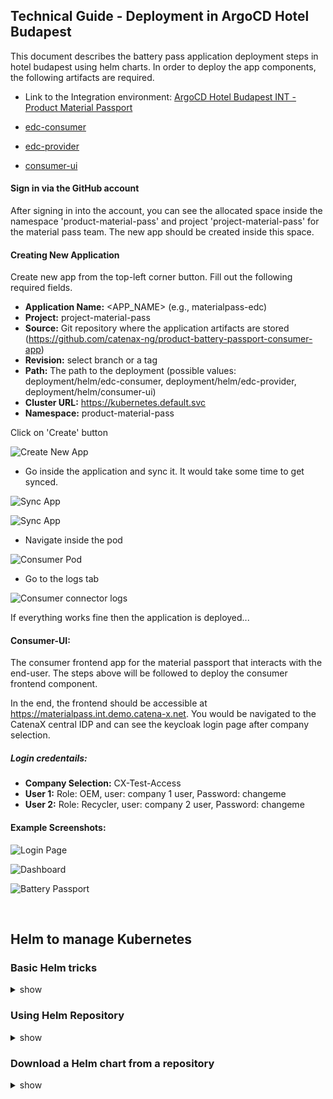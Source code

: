 ## Technical Guide - Deployment in ArgoCD Hotel Budapest

This document describes the battery pass application deployment steps in hotel budapest using helm charts. In order to deploy the app components, the following artifacts are required. 

- Link to the Integration environment: [ArgoCD Hotel Budapest INT - Product Material Passport](https://argo.int.demo.catena-x.net)

- [edc-consumer](https://github.com/catenax-ng/product-battery-passport-consumer-app/tree/main/deployment/helm/edc-consumer)

- [edc-provider](https://github.com/catenax-ng/product-battery-passport-consumer-app/tree/main/deployment/helm/edc-provider)

- [consumer-ui](https://github.com/catenax-ng/product-battery-passport-consumer-app/tree/main/deployment/helm/consumer-ui)


#### Sign in via the GitHub account

After signing in into the account, you can see the allocated space inside the namespace 'product-material-pass' and project 'project-material-pass' for the material pass team. The new app should be created inside this space.

#### Creating New Application

Create new app from the top-left corner button.
Fill out the following required fields.
- **Application Name:** <APP_NAME> (e.g., materialpass-edc)
- **Project:** project-material-pass
- **Source:** Git repository where the application artifacts are stored (https://github.com/catenax-ng/product-battery-passport-consumer-app)
- **Revision:** select branch or a tag
- **Path:** The path to the deployment (possible values: deployment/helm/edc-consumer, deployment/helm/edc-provider, deployment/helm/consumer-ui)
- **Cluster URL:** https://kubernetes.default.svc
- **Namespace:** product-material-pass

Click on 'Create' button

![Create New App](https://raw.githubusercontent.com/catenax-ng/product-battery-passport-consumer-app/feature/cmp-266/deployment/images/create_application.png)

- Go inside the application and sync it. It would take some time to get synced.

![Sync App](https://raw.githubusercontent.com/catenax-ng/product-battery-passport-consumer-app/feature/cmp-266/deployment/images/app_sync.png)

![Sync App](https://raw.githubusercontent.com/catenax-ng/product-battery-passport-consumer-app/feature/cmp-266/deployment/images/pod_sync.png)

- Navigate inside the pod

![Consumer Pod](https://raw.githubusercontent.com/catenax-ng/product-battery-passport-consumer-app/feature/cmp-266/deployment/images/consumer-ui_pod.png)
- Go to the logs tab

![Consumer connector logs](https://raw.githubusercontent.com/catenax-ng/product-battery-passport-consumer-app/feature/cmp-266/deployment/images/logs.png)

If everything works fine then the application is deployed...

#### Consumer-UI:

The consumer frontend app for the material passport that interacts with the end-user. The steps above will be followed to deploy the consumer frontend component.

In the end, the frontend should be accessible at https://materialpass.int.demo.catena-x.net. You would be navigated to the CatenaX central IDP and can see the keycloak login page after company selection.

##### Login credentails:
- **Company Selection:** CX-Test-Access
- **User 1:** Role: OEM, user: company 1 user, Password: changeme
- **User 2:** Role: Recycler, user: company 2 user, Password: changeme

#### Example Screenshots:

![Login Page](https://raw.githubusercontent.com/catenax-ng/product-battery-passport-consumer-app/feature/cmp-266/deployment/images/cx_login_page.png)

![Dashboard](https://raw.githubusercontent.com/catenax-ng/product-battery-passport-consumer-app/feature/cmp-266/deployment/images/batterypass_dashboard.png)

![Battery Passport](https://raw.githubusercontent.com/catenax-ng/product-battery-passport-consumer-app/feature/cmp-266/deployment/images/battery_passport_data.png)

<br />

## Helm to manage Kubernetes

### Basic Helm tricks

<details><summary>show</summary>
<p>

```bash
# Creating basic helm chart
helm create <CHART_NAME>

# Building chart dependencies
 helm dependency build <SOURCE>

# Updating chart dependencies
 helm dependency update <SOURCE>

# Installing helm release
helm install <CHART_NAME> -f myvalues.yaml ./SOURCE

# Uninstalling helm release
helm uninstall <CHART_NAME>

# Listing helm releases
helm list
```
<p>
</details>

### Using Helm Repository
<details><summary>show</summary>
<p>

```bash
helm repo add [NAME] [URL]  [flags]

helm repo list / helm repo ls

helm repo remove [REPO1] [flags]

helm repo update / helm repo up

helm repo update [REPO1] [flags]

helm repo index [DIR] [flags]
```
<p>
</details>

### Download a Helm chart from a repository 

<details><summary>show</summary>
<p>

```bash
helm pull [chart URL | repo/chartname] [...] [flags] ## this would download a helm, not install 
helm pull --untar [rep/chartname] # untar the chart after downloading it 
```

</p>
</details>

